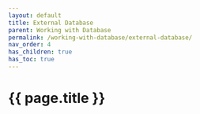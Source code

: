 ```yaml
---
layout: default
title: External Database
parent: Working with Database
permalink: /working-with-database/external-database/
nav_order: 4
has_children: true
has_toc: true
---
```


# {{ page.title }}


